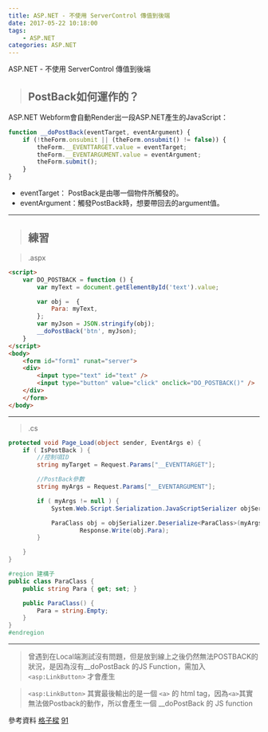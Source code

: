 ```yaml
---
title: ASP.NET - 不使用 ServerControl 傳值到後端
date: 2017-05-22 10:18:00
tags:
    - ASP.NET
categories: ASP.NET
---
```

ASP.NET - 不使用 ServerControl 傳值到後端
<!--more-->


> ## PostBack如何運作的？
ASP.NET Webform會自動Render出一段ASP.NET產生的JavaScript：
```js
function __doPostBack(eventTarget, eventArgument) {
    if (!theForm.onsubmit || (theForm.onsubmit() != false)) {
        theForm.__EVENTTARGET.value = eventTarget;
        theForm.__EVENTARGUMENT.value = eventArgument;
        theForm.submit();
    }
}
```
* eventTarget： PostBack是由哪一個物件所觸發的。
* eventArgument：觸發PostBack時，想要帶回去的argument值。
------
> ## 練習

>.aspx
```html 
<script>
    var DO_POSTBACK = function () {
        var myText = document.getElementById('text').value;

        var obj =  {
            Para: myText,
        };
        var myJson = JSON.stringify(obj);
        __doPostBack('btn', myJson);
    }
</script>
<body>
    <form id="form1" runat="server">
    <div>
        <input type="text" id="text" />
        <input type="button" value="click" onclick="DO_POSTBACK()" />
    </div>
    </form>
</body>
```
------
>.cs
```csharp 
protected void Page_Load(object sender, EventArgs e) {
    if ( IsPostBack ) {
        //控制項ID
        string myTarget = Request.Params["__EVENTTARGET"];

        //PostBack參數
        string myArgs = Request.Params["__EVENTARGUMENT"];

        if ( myArgs != null ) {
            System.Web.Script.Serialization.JavaScriptSerializer objSerializer = new System.Web.Script.Serialization.JavaScriptSerializer();

            ParaClass obj = objSerializer.Deserialize<ParaClass>(myArgs);
                    Response.Write(obj.Para);
        }

    }
}

#region 建構子
public class ParaClass {
    public string Para { get; set; }

    public ParaClass() {
        Para = string.Empty;
    }
}
#endregion

```
<hr>

>曾遇到在Local端測試沒有問題，但是放到線上之後仍然無法POSTBACK的狀況，是因為沒有__doPostBack 的JS Function，需加入`<asp:LinkButton>` 才會產生

>`<asp:LinkButton>` 其實最後輸出的是一個 `<a>` 的 html tag，因為`<a>`其實無法做Postback的動作，所以會產生一個 __doPostBack 的 JS function

參考資料
[格子樑](http://www.allenkuo.com/genericarticle/view1383.aspx)
[91](http://ithelp.ithome.com.tw/articles/10051046)